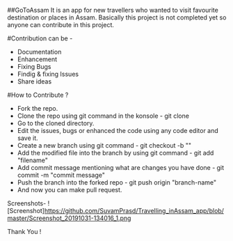 ##GoToAssam
It is an app for new travellers who wanted to visit favourite destination or places in Assam. Basically this project is not completed yet so anyone can contribute in this project.

#Contribution can be -
* Documentation
* Enhancement
* Fixing Bugs
* Findig & fixing Issues
* Share ideas

#How to Contribute ?
* Fork the repo.
* Clone the repo using git command in the konsole - git clone <https url>
* Go to the cloned directory.
* Edit the issues, bugs or enhanced the code using any code editor and save it.
* Create a new branch using git command - git checkout -b "<branch-name>"
* Add the modified file into the branch by using git command - git add "filename"
* Add commit message mentioning what are changes you have done - git commit -m "commit message"
* Push the branch into the forked repo - git push origin "branch-name"
* And now you can make pull request.

Screenshots- 
![Screenshot]https://github.com/SuvamPrasd/Travelling_inAssam_app/blob/master/Screenshot_20191031-134016_1.png


Thank You !
